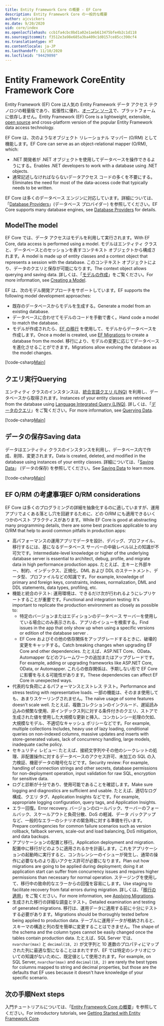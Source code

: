 ```yaml
---
title: Entity Framework Core の概要 - EF Core
description: Entity Framework Core の一般的な概要
author: ajcvickers
ms.date: 9/20/2020
uid: core/index
ms.openlocfilehash: ccb1fa4cbc0bd1a02e1aeb613475bfe4b2c1d118
ms.sourcegitcommit: f3512e3a98e685a3ba409c1d0157ce85cc390cf4
ms.translationtype: HT
ms.contentlocale: ja-JP
ms.lasthandoff: 11/10/2020
ms.locfileid: "94429898"
---
```

# <a name="entity-framework-core"></a><span data-ttu-id="64e1a-103">Entity Framework Core</span><span class="sxs-lookup"><span data-stu-id="64e1a-103">Entity Framework Core</span></span>

<span data-ttu-id="64e1a-104">Entity Framework (EF) Core は人気の Entity Framework データ アクセス テクノロジの軽量版であり、拡張性に優れ、[オープン ソース](https://github.com/dotnet/efcore)で、プラットフォームに依存しません。</span><span class="sxs-lookup"><span data-stu-id="64e1a-104">Entity Framework (EF) Core is a lightweight, extensible, [open source](https://github.com/dotnet/efcore) and cross-platform version of the popular Entity Framework data access technology.</span></span>

<span data-ttu-id="64e1a-105">EF Core は、次のようなオブジェクト リレーショナル マッパー (O/RM) として機能します。</span><span class="sxs-lookup"><span data-stu-id="64e1a-105">EF Core can serve as an object-relational mapper (O/RM), which:</span></span>

* <span data-ttu-id="64e1a-106">.NET 開発者が .NET オブジェクトを使用してデータベースを操作できるようにする。</span><span class="sxs-lookup"><span data-stu-id="64e1a-106">Enables .NET developers to work with a database using .NET objects.</span></span>
* <span data-ttu-id="64e1a-107">通常記述しなければならないデータアクセス コードの多くを不要にする。</span><span class="sxs-lookup"><span data-stu-id="64e1a-107">Eliminates the need for most of the data-access code that typically needs to be written.</span></span>

<span data-ttu-id="64e1a-108">EF Core は多くのデータベース エンジンに対応しています。詳細については、「[Database Providers](xref:core/providers/index)」(データベース プロバイダー) を参照してください。</span><span class="sxs-lookup"><span data-stu-id="64e1a-108">EF Core supports many database engines, see [Database Providers](xref:core/providers/index) for details.</span></span>

## <a name="the-model"></a><span data-ttu-id="64e1a-109">Model</span><span class="sxs-lookup"><span data-stu-id="64e1a-109">The model</span></span>

<span data-ttu-id="64e1a-110">EF Core では、データ アクセスはモデルを利用して実行されます。</span><span class="sxs-lookup"><span data-stu-id="64e1a-110">With EF Core, data access is performed using a model.</span></span> <span data-ttu-id="64e1a-111">モデルはエンティティ クラスと、データベースとのセッションを表すコンテキスト オブジェクトから構成されます。</span><span class="sxs-lookup"><span data-stu-id="64e1a-111">A model is made up of entity classes and a context object that represents a session with the database.</span></span> <span data-ttu-id="64e1a-112">このコンテキスト オブジェクトにより、データのクエリと保存が可能になります。</span><span class="sxs-lookup"><span data-stu-id="64e1a-112">The context object allows querying and saving data.</span></span> <span data-ttu-id="64e1a-113">詳しくは、「[モデルの作成](xref:core/modeling/index)」をご覧ください。</span><span class="sxs-lookup"><span data-stu-id="64e1a-113">For more information, see [Creating a Model](xref:core/modeling/index).</span></span>

<span data-ttu-id="64e1a-114">EF は、次のモデル開発アプローチをサポートしています。</span><span class="sxs-lookup"><span data-stu-id="64e1a-114">EF supports the following model development approaches:</span></span>

* <span data-ttu-id="64e1a-115">既存のデータベースからモデルを生成する。</span><span class="sxs-lookup"><span data-stu-id="64e1a-115">Generate a model from an existing database.</span></span>
* <span data-ttu-id="64e1a-116">データベースに合わせてモデルのコードを手動で書く。</span><span class="sxs-lookup"><span data-stu-id="64e1a-116">Hand code a model to match the database.</span></span>
* <span data-ttu-id="64e1a-117">モデルが作成されたら、[EF の移行](xref:core/managing-schemas/migrations/index) を使用して、モデルからデータベースを作成します。</span><span class="sxs-lookup"><span data-stu-id="64e1a-117">Once a model is created, use [EF Migrations](xref:core/managing-schemas/migrations/index) to create a database from the model.</span></span> <span data-ttu-id="64e1a-118">移行により、モデルの変更に応じてデータベースを進化させることができます。</span><span class="sxs-lookup"><span data-stu-id="64e1a-118">Migrations allow evolving the database as the model changes.</span></span>

[!code-csharp[Main](../../samples/core/Intro/Model.cs)]

## <a name="querying"></a><span data-ttu-id="64e1a-119">クエリ実行</span><span class="sxs-lookup"><span data-stu-id="64e1a-119">Querying</span></span>

<span data-ttu-id="64e1a-120">エンティティ クラスのインスタンスは、[統合言語クエリ (LINQ)](/dotnet/csharp/programming-guide/concepts/linq/) を利用し、データベースから取得されます。</span><span class="sxs-lookup"><span data-stu-id="64e1a-120">Instances of your entity classes are retrieved from the database using [Language Integrated Query (LINQ)](/dotnet/csharp/programming-guide/concepts/linq/).</span></span> <span data-ttu-id="64e1a-121">詳しくは、「[データのクエリ](xref:core/querying/index)」をご覧ください。</span><span class="sxs-lookup"><span data-stu-id="64e1a-121">For more information, see [Querying Data](xref:core/querying/index).</span></span>

[!code-csharp[Main](../../samples/core/Intro/Program.cs#Querying)]

## <a name="saving-data"></a><span data-ttu-id="64e1a-122">データの保存</span><span class="sxs-lookup"><span data-stu-id="64e1a-122">Saving data</span></span>

<span data-ttu-id="64e1a-123">データはエンティティ クラスのインスタンスを利用し、データベース内で作成、削除、変更されます。</span><span class="sxs-lookup"><span data-stu-id="64e1a-123">Data is created, deleted, and modified in the database using instances of your entity classes.</span></span> <span data-ttu-id="64e1a-124">詳細については、「[Saving Data](xref:core/saving/index)」 (データの保存) を参照してください。</span><span class="sxs-lookup"><span data-stu-id="64e1a-124">See [Saving Data](xref:core/saving/index) to learn more.</span></span>

[!code-csharp[Main](../../samples/core/Intro/Program.cs#SavingData)]

## <a name="ef-orm-considerations"></a><span data-ttu-id="64e1a-125">EF O/RM の考慮事項</span><span class="sxs-lookup"><span data-stu-id="64e1a-125">EF O/RM considerations</span></span>

<span data-ttu-id="64e1a-126">EF Core は多くのプログラミングの詳細を抽象化するのに適していますが、運用アプリでよくある落とし穴を回避するために、どの O/RM にも適用できるいくつかのベスト プラクティスがあります。</span><span class="sxs-lookup"><span data-stu-id="64e1a-126">While EF Core is good at abstracting many programming details, there are some best practices applicable to any O/RM that help to avoid common pitfalls in production apps:</span></span>

* <span data-ttu-id="64e1a-127">高パフォーマンスの運用アプリでデータを設計、デバッグ、プロファイル、移行するには、基になるデータベース サーバーの中級レベル以上の知識が不可欠です。</span><span class="sxs-lookup"><span data-stu-id="64e1a-127">Intermediate-level knowledge or higher of the underlying database server is essential to architect, debug, profile, and migrate data in high performance production apps.</span></span> <span data-ttu-id="64e1a-128">たとえば、主キーと外部キー、制約、インデックス、正規化、DML および DDL のステートメント、データ型、プロファイルなどの知識です。</span><span class="sxs-lookup"><span data-stu-id="64e1a-128">For example, knowledge of primary and foreign keys, constraints, indexes, normalization, DML and DDL statements, data types, profiling, etc.</span></span>
* <span data-ttu-id="64e1a-129">機能と統合のテスト: 運用環境は、できるだけ次が行われるようにレプリケートすることが重要です。</span><span class="sxs-lookup"><span data-stu-id="64e1a-129">Functional and integration testing:  It's important to replicate the production environment as closely as possible to:</span></span>
  * <span data-ttu-id="64e1a-130">特定のバージョンまたはエディションのデータベース サーバーを使用している場合にのみ表示される、アプリのイシューを検索する。</span><span class="sxs-lookup"><span data-stu-id="64e1a-130">Find issues in the app that only show up when using a specific versions or edition of the database server .</span></span>
  * <span data-ttu-id="64e1a-131">EF Core およびその他の依存関係をアップグレードするときに、破壊的変更をキャッチする。</span><span class="sxs-lookup"><span data-stu-id="64e1a-131">Catch breaking changes when upgrading EF Core and other dependencies.</span></span> <span data-ttu-id="64e1a-132">たとえば、ASP.NET Core、OData、Automapper などのフレームワークの追加またはアップグレードです。</span><span class="sxs-lookup"><span data-stu-id="64e1a-132">For example, adding or upgrading frameworks like ASP.NET Core, OData, or Automapper.</span></span> <span data-ttu-id="64e1a-133">これらの依存関係は、予期しない形で EF Core に影響を与える可能性があります。</span><span class="sxs-lookup"><span data-stu-id="64e1a-133">These dependencies can affect EF Core in unexpected ways.</span></span>
* <span data-ttu-id="64e1a-134">代表的な負荷によるパフォーマンスとストレス テスト。</span><span class="sxs-lookup"><span data-stu-id="64e1a-134">Performance and stress testing with representative loads.</span></span> <span data-ttu-id="64e1a-135">一部の機能は、そのまま使用しても、あまりスケーリングされません。</span><span class="sxs-lookup"><span data-stu-id="64e1a-135">The naïve usage of some features doesn't scale well.</span></span> <span data-ttu-id="64e1a-136">たとえば、複数コレクションのインクルード、遅延読み込みの頻繁な使用、非インデックス列に対する条件付きのクエリ、ストアで生成された値を使用した大規模な更新と挿入、コンカレンシー処理の欠如、大規模なモデル、不適切なキャッシュ ポリシーなどです。</span><span class="sxs-lookup"><span data-stu-id="64e1a-136">For example, multiple collections Includes, heavy use of lazy loading, conditional queries on non-indexed columns, massive updates and inserts with store-generated values, lack of concurrency handling, large models, inadequate cache policy.</span></span>
* <span data-ttu-id="64e1a-137">セキュリティ レビュー: たとえば、接続文字列やその他のシークレットの処理、非配置操作に対するデータベースのアクセス許可、未加工の SQL の入力検証、機密データの暗号化などです。</span><span class="sxs-lookup"><span data-stu-id="64e1a-137">Security review: For example, handling of connection strings and other secrets, database permissions for non-deployment operation, input validation for raw SQL, encryption for sensitive data.</span></span>
* <span data-ttu-id="64e1a-138">ログと診断が十分であり、使用可能であることを確認します。</span><span class="sxs-lookup"><span data-stu-id="64e1a-138">Make sure logging and diagnostics are sufficient and usable.</span></span> <span data-ttu-id="64e1a-139">たとえば、適切なログ構成、クエリ タグ、Application Insights などです。</span><span class="sxs-lookup"><span data-stu-id="64e1a-139">For example, appropriate logging configuration, query tags, and Application Insights.</span></span>
* <span data-ttu-id="64e1a-140">エラー回復。</span><span class="sxs-lookup"><span data-stu-id="64e1a-140">Error recovery.</span></span> <span data-ttu-id="64e1a-141">バージョンのロールバック、サーバーのフォールバック、スケールアウトと負荷分散、DoS の軽減、データ バックアップなど、一般的なエラーのシナリオの緊急時に対する準備を行います。</span><span class="sxs-lookup"><span data-stu-id="64e1a-141">Prepare contingencies for common failure scenarios such as version rollback, fallback servers, scale-out and load balancing, DoS mitigation, and data backups.</span></span>
* <span data-ttu-id="64e1a-142">アプリケーションの配置と移行。</span><span class="sxs-lookup"><span data-stu-id="64e1a-142">Application deployment and migration.</span></span> <span data-ttu-id="64e1a-143">配置中に移行がどのように適用されるかを計画します。これをアプリケーションの起動時に実行すると、コンカレンシーのイシューが発生し、通常の操作に必要なものより高いアクセス許可が必要になります。</span><span class="sxs-lookup"><span data-stu-id="64e1a-143">Plan out how migrations are going to be applied during deployment; doing it at application start can suffer from concurrency issues and requires higher permissions than necessary for normal operation.</span></span> <span data-ttu-id="64e1a-144">ステージングを使用して、移行中の致命的なエラーからの回復を容易にします。</span><span class="sxs-lookup"><span data-stu-id="64e1a-144">Use staging to facilitate recovery from fatal errors during migration.</span></span> <span data-ttu-id="64e1a-145">詳しくは、「[移行の適用](xref:core/managing-schemas/migrations/applying)」をご覧ください。</span><span class="sxs-lookup"><span data-stu-id="64e1a-145">For more information, see [Applying Migrations](xref:core/managing-schemas/migrations/applying).</span></span>
* <span data-ttu-id="64e1a-146">生成された移行の詳細な調査とテスト。</span><span class="sxs-lookup"><span data-stu-id="64e1a-146">Detailed examination and testing of generated migrations.</span></span> <span data-ttu-id="64e1a-147">移行は、運用データに適用する前に十分にテストする必要があります。</span><span class="sxs-lookup"><span data-stu-id="64e1a-147">Migrations should be thoroughly tested before being applied to production data.</span></span> <span data-ttu-id="64e1a-148">テーブルに運用データが格納されると、スキーマの構造と列の型を簡単に変更することはできません。</span><span class="sxs-lookup"><span data-stu-id="64e1a-148">The shape of the schema and the column types cannot be easily changed once the tables contain production data.</span></span> <span data-ttu-id="64e1a-149">たとえば、SQL Server では、`nvarchar(max)` と `decimal(18, 2)` が文字列と 10 進数のプロパティにマップされた列に最適な型になることはまれですが、EF では特定のシナリオについての知識がないために、既定値として使用されます。</span><span class="sxs-lookup"><span data-stu-id="64e1a-149">For example, on SQL Server, `nvarchar(max)` and `decimal(18, 2)` are rarely the best types for columns mapped to string and decimal properties, but those are the defaults that EF uses because it doesn't have knowledge of your specific scenario.</span></span>

## <a name="next-steps"></a><span data-ttu-id="64e1a-150">次の手順</span><span class="sxs-lookup"><span data-stu-id="64e1a-150">Next steps</span></span>

<span data-ttu-id="64e1a-151">入門チュートリアルについては、「[Entity Framework Core の概要](xref:core/get-started/overview/first-app)」を参照してください。</span><span class="sxs-lookup"><span data-stu-id="64e1a-151">For introductory tutorials, see [Getting Started with Entity Framework Core](xref:core/get-started/overview/first-app).</span></span>
